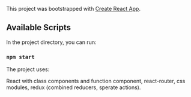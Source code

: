 This project was bootstrapped with [Create React App](https://github.com/facebook/create-react-app).

## Available Scripts

In the project directory, you can run:

### `npm start`

The project uses:

React with class components and function component, react-router, css modules, redux (combined reducers, sperate actions). 
